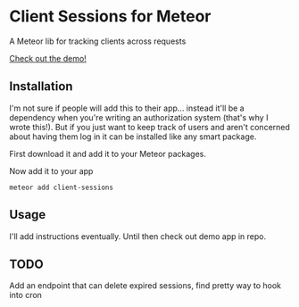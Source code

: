 # Client Sessions for Meteor

A Meteor lib for tracking clients across requests

[Check out the demo!](http://client-sessions.meteor.com/)

## Installation

I'm not sure if people will add this to their app... instead it'll be a dependency when you're writing an authorization system (that's why I wrote this!). But if you just want to keep track of users and aren't concerned about having them log in it can be installed like any smart package.

First download it and add it to your Meteor packages.

Now add it to your app

    meteor add client-sessions

## Usage

I'll add instructions eventually. Until then check out demo app in repo.

## TODO

Add an endpoint that can delete expired sessions, find pretty way to hook into cron
